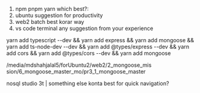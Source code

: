 
1. npm pnpm yarn which best?: 
2. ubuntu suggestion for productivity 
3. web2 batch best korar way 
4. vs code terminal any suggestion  from your experience 



yarn add typescript --dev && yarn add express && yarn add mongoose && yarn add ts-node-dev --dev && yarn add @types/express --dev && yarn add cors && yarn add @types/cors --dev && yarn add mongoose





/media/mdshahjalal5/forUbuntu2/web2/2_mongoose_mis
sion/6_mongoose_master_mo/pr3_1_mongoose_master    


nosql studio 3t | something else  konta best for quick navigation?